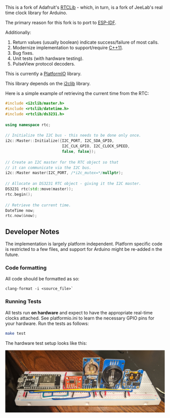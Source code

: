 This is a fork of Adafruit's [RTCLib](https://github.com/adafruit/RTClib) - which,
in turn, is a fork of JeeLab's real time clock library for Arduino.

The primary reason for this fork is to port to
[ESP-IDF](https://docs.espressif.com/projects/esp-idf).

Additionally:

1. Return values (usually boolean) indicate success/failure
   of most calls.
2. Modernize implementation to support/require [C++11](https://en.cppreference.com/w/cpp/11).
3. Bug fixes.
4. Unit tests (with hardware testing).
5. PulseView protocol decoders.

This is currently a [PlatformIO](https://platformio.org/) library.

This library depends on the [i2clib](https://github.com/cmumford/i2clib) library.

Here is a simple example of retrieving the current time
from the RTC:

```c++
#include <i2clib/master.h>
#include <rtclib/datetime.h>
#include <rtclib/ds3231.h>

using namespace rtc;

// Initialize the I2C bus - this needs to be done only once.
i2c::Master::Initialize({I2C_PORT, I2C_SDA_GPIO,
                         I2C_CLK_GPIO, I2C_CLOCK_SPEED,
                         false, false});

// Create an I2C master for the RTC object so that
// it can communicate via the I2C bus.
i2c::Master master(I2C_PORT, /*i2c_mutex=*/nullptr);

// Allocate an DS3231 RTC object - giving it the I2C master.
DS3231 rtc(std::move(master));
rtc.begin();

// Retrieve the current time.
DateTime now;
rtc.now(&now);
```

## Developer Notes

The implementation is largely platform independent. Platform specific
code is restricted to a few files, and support for Arduino might be re-added
n the future.

### Code formatting

All code should be formatted as so:

```shell
clang-format -i <source_file>`
```

### Running Tests

All tests run **on hardware** and expect to have the appropriate real-time
clocks attached. See platformio.ini to learn the necessary GPIO pins for
your hardware. Run the tests as follows:

```sh
make test
```

The hardware test setup looks like this:

![RTC testing configuration](images/clocks.jpg)

